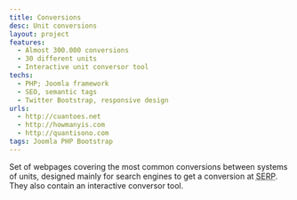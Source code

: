 ```yaml
---
title: Conversions
desc: Unit conversions
layout: project
features:
  - Almost 300.000 conversions
  - 30 different units
  - Interactive unit conversor tool
techs:
  - PHP; Joomla framework
  - SEO, semantic tags
  - Twitter Bootstrap, responsive design
urls:
  - http://cuantoes.net
  - http://howmanyis.com
  - http://quantisono.com
tags: Joomla PHP Bootstrap
---
```


Set of webpages covering the most common conversions between systems of units, designed mainly for search engines to get a conversion at <abbr title="Search Engines Results Pages">SERP</abbr>. They also contain an interactive conversor tool.